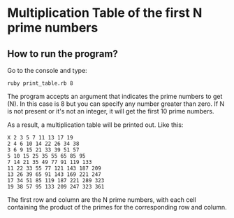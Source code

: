 # Multiplication Table of the first N prime numbers

## How to run the program?
Go to the console and type:
```
ruby print_table.rb 8
```

The program accepts an argument that indicates the prime numbers to get (N).
In this case is 8 but you can specify any number greater than zero.
If N is not present or it's not an integer, it will get the first
10 prime numbers.

As a result, a multiplication table will be printed out. Like this:
```
X 2 3 5 7 11 13 17 19  
2 4 6 10 14 22 26 34 38  
3 6 9 15 21 33 39 51 57  
5 10 15 25 35 55 65 85 95  
7 14 21 35 49 77 91 119 133  
11 22 33 55 77 121 143 187 209  
13 26 39 65 91 143 169 221 247  
17 34 51 85 119 187 221 289 323  
19 38 57 95 133 209 247 323 361  
```

The first row and column are the N prime numbers, with each cell containing
the product of the primes for the corresponding row and column.
